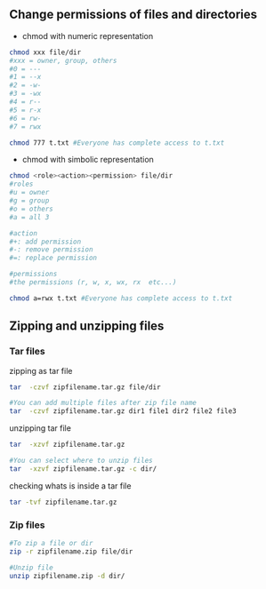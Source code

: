 ## Change permissions of files and directories

- chmod with numeric representation
```bash
chmod xxx file/dir
#xxx = owner, group, others
#0 = ---
#1 = --x
#2 = -w-
#3 = -wx
#4 = r--
#5 = r-x
#6 = rw-
#7 = rwx

chmod 777 t.txt #Everyone has complete access to t.txt
```

- chmod with simbolic representation
```bash
chmod <role><action><permission> file/dir
#roles
#u = owner
#g = group
#o = others
#a = all 3

#action
#+: add permission
#-: remove permission
#=: replace permission

#permissions
#the permissions (r, w, x, wx, rx  etc...)

chmod a=rwx t.txt #Everyone has complete access to t.txt
```

## Zipping and unzipping files
### Tar files
zipping as tar file
```bash
tar  -czvf zipfilename.tar.gz file/dir

#You can add multiple files after zip file name
tar  -czvf zipfilename.tar.gz dir1 file1 dir2 file2 file3
```

unzipping tar file
```bash
tar  -xzvf zipfilename.tar.gz

#You can select where to unzip files
tar  -xzvf zipfilename.tar.gz -c dir/
```

checking whats is inside a tar file
```bash
tar -tvf zipfilename.tar.gz
```

### Zip files
```bash
#To zip a file or dir
zip -r zipfilename.zip file/dir

#Unzip file
unzip zipfilename.zip -d dir/
```


